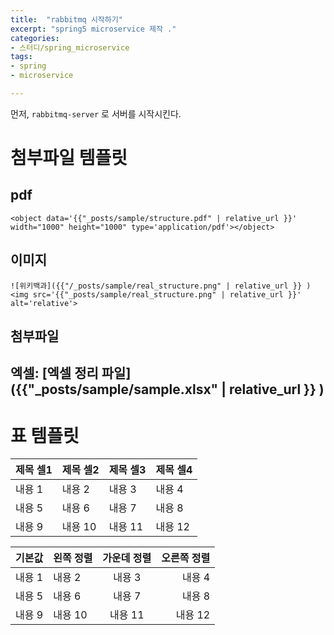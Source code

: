 ```yaml
---
title:  "rabbitmq 시작하기"
excerpt: "spring5 microservice 제작 ."
categories:
- 스터디/spring_microservice
tags:
- spring
- microservice

---
```


먼저, `rabbitmq-server` 로 서버를 시작시킨다.



# 첨부파일 템플릿

## pdf
`<object data='{{"_posts/sample/structure.pdf" | relative_url }}' width="1000" height="1000" type='application/pdf'></object>`

## 이미지
`![위키백과]({{"/_posts/sample/real_structure.png" | relative_url }} )`
`<img src='{{"_posts/sample/real_structure.png" | relative_url }}' alt='relative'>`

## 첨부파일
엑셀: [엑셀 정리 파일]({{"_posts/sample/sample.xlsx" | relative_url }} )
---------------
# 표 템플릿


|제목 셀1|제목 셀2|제목 셀3|제목 셀4|
|---|---|---|---|
|내용 1|내용 2|내용 3|내용 4|
|내용 5|내용 6|내용 7|내용 8|
|내용 9|내용 10|내용 11|내용 12|

|기본값|왼쪽 정렬|가운데 정렬|오른쪽 정렬|
|---|:---|:---:|---:|
|내용 1|내용 2|내용 3|내용 4|
|내용 5|내용 6|내용 7|내용 8|
|내용 9|내용 10|내용 11|내용 12|
